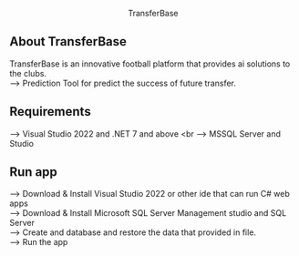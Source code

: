 ﻿<p align="center">TransferBase</p>

## About TransferBase
TransferBase is an innovative football platform that provides ai solutions to the clubs. <br>
--> Prediction Tool for predict the success of future transfer.

## Requirements
--> Visual Studio 2022 and .NET 7 and above <br
--> MSSQL Server and Studio

## Run app
--> Download & Install Visual Studio 2022 or other ide that can run C# web apps <br>
--> Download & Install Microsoft SQL Server Management studio and SQL Server <br>
--> Create and database and restore the data that provided in file. <br>
--> Run the app

